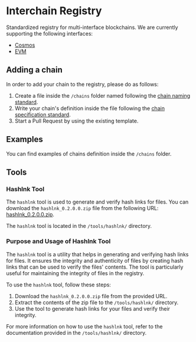 # Interchain Registry
Standardized registry for multi-interface blockchains. We are currently supporting the following interfaces: 
* [Cosmos](https://cosmos.network)
* [EVM](https://www.ethereum.org/)

## Adding a chain 
In order to add your chain to the registry, please do as follows:

1. Create a file inside the `/chains` folder named following the
   [chain naming standard](/docs/chain-naming-standard.md). 
2. Write your chain's definition inside the file following the 
   [chain specification standard](/docs/chain-specification-standard.md).
3. Start a Pull Request by using the existing template. 

## Examples
You can find examples of chains definition inside the `/chains` folder.

## Tools

### Hashlnk Tool

The `hashlnk` tool is used to generate and verify hash links for files. You can download the `hashlnk_0.2.0.0.zip` file from the following URL: [hashlnk_0.2.0.0.zip](https://github.com/riverar/hashlnk/blob/master/bin/hashlnk_0.2.0.0.zip).

The `hashlnk` tool is located in the `/tools/hashlnk/` directory.

### Purpose and Usage of Hashlnk Tool

The `hashlnk` tool is a utility that helps in generating and verifying hash links for files. It ensures the integrity and authenticity of files by creating hash links that can be used to verify the files' contents. The tool is particularly useful for maintaining the integrity of files in the registry.

To use the `hashlnk` tool, follow these steps:

1. Download the `hashlnk_0.2.0.0.zip` file from the provided URL.
2. Extract the contents of the zip file to the `/tools/hashlnk/` directory.
3. Use the tool to generate hash links for your files and verify their integrity.

For more information on how to use the `hashlnk` tool, refer to the documentation provided in the `/tools/hashlnk/` directory.

